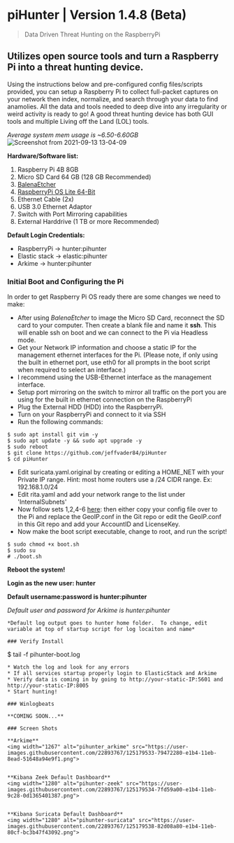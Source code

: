 
# piHunter | Version 1.4.8 (Beta)
> Data Driven Threat Hunting on the RaspberryPi

## Utilizes open source tools and turn a Raspberry Pi into a threat hunting device.

Using the instructions below and pre-configured config files/scripts provided, you can setup a Raspberry Pi to collect full-packet captures on your network then index, normalize, and search through your data to find anamolies.  All the data and tools needed to deep dive into any irregularity or weird activity is ready to go!  A good threat hunting device has both GUI tools and multiple Living off the Land (LOL) tools.

*Average system mem usage is ~6.50-6.60GB*![Screenshot from 2021-09-13 13-04-09](https://user-images.githubusercontent.com/22893767/133081292-6701d0d7-3a80-4423-863c-80bc48f6fafa.png)

**Hardware/Software list:**
1. Raspberry Pi 4B 8GB
2. Micro SD Card 64 GB (128 GB Recommended)
3. [BalenaEtcher](https://www.balena.io/etcher/)
4. [RaspberryPi OS Lite 64-Bit](https://downloads.raspberrypi.org/raspios_lite_arm64/images/)
5. Ethernet Cable (2x)
6. USB 3.0 Ethernet Adaptor
7. Switch with Port Mirroring capabilities
9. External Harddrive (1 TB or more Recommended) 

**Default Login Credentials:**
- RaspberryPi -> hunter:pihunter
- Elastic stack -> elastic:pihunter
- Arkime -> hunter:pihunter

### Initial Boot and Configuring the Pi

In order to get Raspberry Pi OS ready there are some changes we need to make:  
* After using *BalenaEtcher* to image the Micro SD Card, reconnect the SD card to your computer. Then create a blank file and name it **ssh**.  This will enable ssh on boot and we can connect to the Pi via Headless mode.
* Get your Network IP information and choose a static IP for the management ethernet interfaces for the Pi. (Please note, if only using the built in ethernet port, use eth0 for all prompts in the boot script when required to select an interface.)
* I recommend using the USB-Ethernet interface as the management interface.
* Setup port mirroring on the switch to mirror all traffic on the port you are using for the built in ethernet connection on the RaspberryPi
* Plug the External HDD (HDD) into the RaspberryPi.  
* Turn on your RaspberryPi and connect to it via SSH
* Run the following commands:
```
$ sudo apt install git vim -y
$ sudo apt update -y && sudo apt upgrade -y
$ sudo reboot
$ git clone https://github.com/jeffvader84/piHunter
$ cd piHunter
```
 * Edit suricata.yaml.original by creating or editing a HOME_NET with your Private IP range.  Hint: most home routers use a /24 CIDR range.  Ex: 192.168.1.0/24
 * Edit rita.yaml and add your network range to the list under 'InternalSubnets'
 * Now follow sets 1,2,4-6 [here](https://arkime.com/faq#maxmind): then either copy your config file over to the Pi and replace the GeoIP.conf in the Git repo or edit the GeoIP.conf in this Git repo and add your AccountID and LicenseKey. 
 * Now make the boot script executable, change to root, and run the script!
```
$ sudo chmod +x boot.sh
$ sudo su
# ./boot.sh
```
**Reboot the system!**

**Login as the new user: hunter**

**Default username:password is hunter:pihunter**

*Default user and password for Arkime is hunter:pihunter*

```
*Default log output goes to hunter home folder.  To change, edit variable at top of startup script for log locaiton and name*

### Verify Install
```
$ tail -f pihunter-boot.log
```
* Watch the log and look for any errors
* If all services startup properly login to ElasticStack and Arkime
* Verify data is coming in by going to http://your-static-IP:5601 and http://your-static-IP:8005
* Start hunting!

### Winlogbeats

**COMING SOON...**

### Screen Shots

**Arkime**
<img width="1267" alt="pihunter_arkime" src="https://user-images.githubusercontent.com/22893767/125179533-79472280-e1b4-11eb-8ead-51648a94e9f1.png">


**Kibana Zeek Default Dashboard**
<img width="1280" alt="pihunter-zeek" src="https://user-images.githubusercontent.com/22893767/125179534-7fd59a00-e1b4-11eb-9c28-0d1365401387.png">


**Kibana Suricata Default Dashboard**
<img width="1280" alt="pihunter-suricata" src="https://user-images.githubusercontent.com/22893767/125179538-82d08a80-e1b4-11eb-80cf-bc3b47f43092.png">
